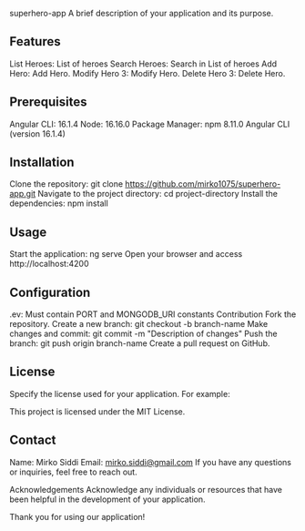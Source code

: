 superhero-app
A brief description of your application and its purpose.

## Features
List Heroes: List of heroes
Search Heroes: Search in List of heroes
Add Hero: Add Hero.
Modify Hero 3: Modify Hero.
Delete Hero 3: Delete Hero.
## Prerequisites
Angular CLI: 16.1.4
Node: 16.16.0
Package Manager: npm 8.11.0
Angular CLI (version 16.1.4)
## Installation
Clone the repository: git clone https://github.com/mirko1075/superhero-app.git
Navigate to the project directory: cd project-directory
Install the dependencies: npm install
## Usage
Start the application: ng serve
Open your browser and access http://localhost:4200
## Configuration
.ev: Must contain PORT  and MONGODB_URI constants
Contribution
Fork the repository.
Create a new branch: git checkout -b branch-name
Make changes and commit: git commit -m "Description of changes"
Push the branch: git push origin branch-name
Create a pull request on GitHub.
## License
Specify the license used for your application. For example:

This project is licensed under the MIT License.

## Contact
Name: Mirko Siddi
Email: mirko.siddi@gmail.com
If you have any questions or inquiries, feel free to reach out.

Acknowledgements
Acknowledge any individuals or resources that have been helpful in the development of your application.

Thank you for using our application!
